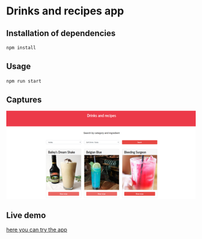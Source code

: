 # Drinks and recipes app

## Installation of dependencies

```bash or fish
npm install
```

## Usage

```bash or fish
npm run start
```

## Captures

![GitHub Logo](./public/screens.png)

## Live demo

[here you can try the app](https://peaceful-roentgen-311b67.netlify.app/)